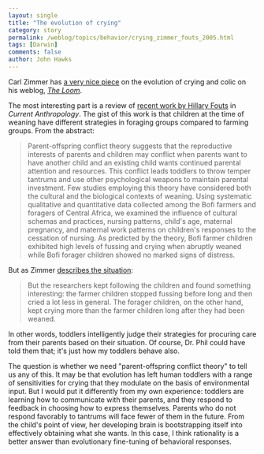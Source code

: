 ```yaml
---
layout: single 
title: "The evolution of crying" 
category: story
permalink: /weblog/topics/behavior/crying_zimmer_fouts_2005.html
tags: [Darwin] 
comments: false 
author: John Hawks 
---
```



<p>
Carl Zimmer has 
<a href="http://www.corante.com/loom/archives/2005/03/07/darwin_in_the_crib.php">a very nice piece</a> on the evolution of crying and colic on his weblog, <i><a href="http://www.corante.com/loom/">The Loom</a></i>. 
</p>

<p>
The most interesting part is a review of <a href="http://www.journals.uchicago.edu/CA/journal/issues/v46n1/051002/brief/051002.abstract.html">recent work by Hillary Fouts</a> in <i>Current Anthropology</i>. The gist of this work is that children at the time of weaning have different strategies in foraging groups compared to farming groups. From the abstract: 
</p>

<blockquote>Parent-offspring conflict theory suggests that the reproductive interests of parents and children may conflict when parents want to have another child and an existing child wants continued parental attention and resources. This conflict leads toddlers to throw temper tantrums and use other psychological weapons to maintain parental investment. Few studies employing this theory have considered both the cultural and the biological contexts of weaning. Using systematic qualitative and quantitative data collected among the Bofi farmers and foragers of Central Africa, we examined the influence of cultural schemas and practices, nursing patterns, child's age, maternal pregnancy, and maternal work patterns on children's responses to the cessation of nursing. As predicted by the theory, Bofi farmer children exhibited high levels of fussing and crying when abruptly weaned while Bofi forager children showed no marked signs of distress.</blockquote>

<p>
But as Zimmer <a href="http://www.corante.com/loom/archives/2005/03/07/darwin_in_the_crib.php">describes the situation</a>: 
</p>

<blockquote>But the researchers kept following the children and found something interesting: the farmer children stopped fussing before long and then cried a lot less in general. The forager children, on the other hand, kept crying more than the farmer children long after they had been weaned.</blockquote>

<p>
In other words, toddlers intelligently judge their strategies for procuring care from their parents based on their situation. Of course, Dr. Phil could have told them that; it's just how my toddlers behave also. 
</p>

<p>
The question is whether we need "parent-offspring conflict theory" to tell us any of this. It may be that evolution has left human toddlers with a range of sensitivities for crying that they modulate on the basis of environmental input. But I would put it differently from my own experience: toddlers are learning how to communicate with their parents, and they respond to feedback in choosing how to express themselves. Parents who do not respond favorably to tantrums will face fewer of them in the future. From the child's point of view, her developing brain is bootstrapping itself into effectively obtaining what she wants. In this case, I think rationality is a better answer than evolutionary fine-tuning of behavioral responses. 
</p>

